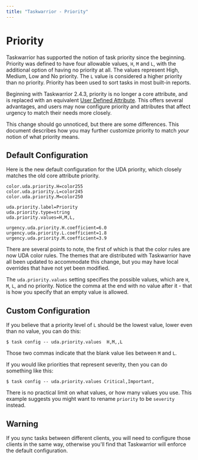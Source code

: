 ```yaml
---
title: "Taskwarrior - Priority"
---
```


# Priority

Taskwarrior has supported the notion of task priority since the beginning.
Priority was defined to have four allowable values, `H`, `M` and `L`, with the additional option of having no priority at all.
The values represent High, Medium, Low and No priority.
The `L` value is considered a higher priority than no priority.
Priority has been used to sort tasks in most built-in reports.

Beginning with Taskwarrior 2.4.3, priority is no longer a core attribute, and is replaced with an equivalent [User Defined Attribute](/docs/udas).
This offers several advantages, and users may now configure priority and attributes that affect urgency to match their needs more closely.

This change should go unnoticed, but there are some differences.
This document describes how you may further customize priority to match *your* notion of what priority means.

## Default Configuration

Here is the new default configuration for the UDA priority, which closely matches the old core attribute priority.

```
color.uda.priority.H=color255
color.uda.priority.L=color245
color.uda.priority.M=color250

uda.priority.label=Priority
uda.priority.type=string
uda.priority.values=H,M,L,

urgency.uda.priority.H.coefficient=6.0
urgency.uda.priority.L.coefficient=1.8
urgency.uda.priority.M.coefficient=3.9
```

There are several points to note, the first of which is that the color rules are now UDA color rules.
The themes that are distributed with Taskwarrior have all been updated to accommodate this change, but you may have local overrides that have not yet been modified.

The `uda.priority.values` setting specifies the possible values, which are `H`, `M`, `L`, and no priority.
Notice the comma at the end with no value after it -
that is how you specify that an empty value is allowed.

## Custom Configuration

If you believe that a priority level of `L` should be the lowest value, lower even than no value, you can do this:

```
$ task config -- uda.priority.values  H,M,,L
```

Those two commas indicate that the blank value lies between `M` and `L`.

If you would like priorities that represent severity, then you can do something like this:

```
$ task config -- uda.priority.values Critical,Important,
```

There is no practical limit on what values, or how many values you use.
This example suggests you might want to rename `priority` to be `severity` instead.

## Warning

If you sync tasks between different clients, you will need to configure those clients in the same way, otherwise you'll find that Taskwarrior will enforce the default configuration.
